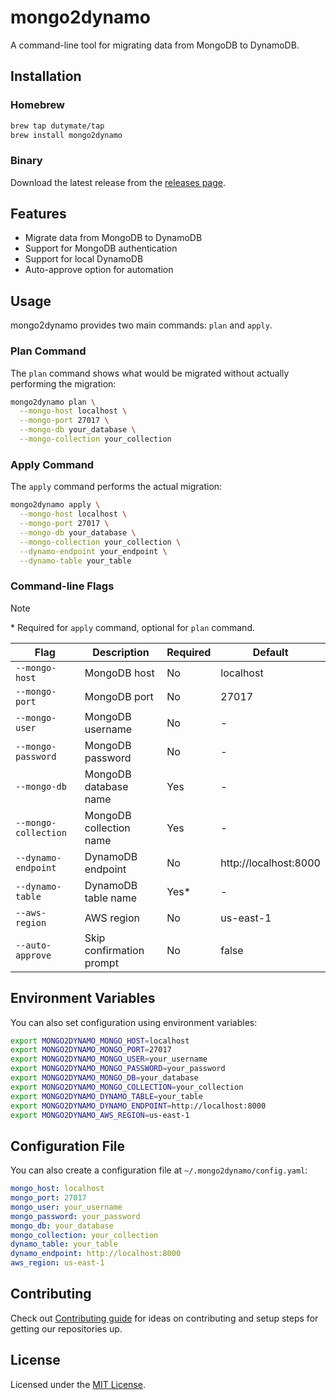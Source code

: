 # mongo2dynamo

A command-line tool for migrating data from MongoDB to DynamoDB.

## Installation

### Homebrew

```bash
brew tap dutymate/tap
brew install mongo2dynamo
```

### Binary

Download the latest release from the [releases page](https://github.com/dutymate/mongo2dynamo/releases).

## Features

- Migrate data from MongoDB to DynamoDB
- Support for MongoDB authentication
- Support for local DynamoDB
- Auto-approve option for automation

## Usage

mongo2dynamo provides two main commands: `plan` and `apply`.

### Plan Command

The `plan` command shows what would be migrated without actually performing the migration:

```bash
mongo2dynamo plan \
  --mongo-host localhost \
  --mongo-port 27017 \
  --mongo-db your_database \
  --mongo-collection your_collection
```

### Apply Command

The `apply` command performs the actual migration:

```bash
mongo2dynamo apply \
  --mongo-host localhost \
  --mongo-port 27017 \
  --mongo-db your_database \
  --mongo-collection your_collection \
  --dynamo-endpoint your_endpoint \
  --dynamo-table your_table
```

### Command-line Flags

> [!NOTE]
> \* Required for `apply` command, optional for `plan` command.

| Flag | Description | Required | Default |
|------|-------------|----------|---------|
| `--mongo-host` | MongoDB host | No | localhost |
| `--mongo-port` | MongoDB port | No | 27017 |
| `--mongo-user` | MongoDB username | No | - |
| `--mongo-password` | MongoDB password | No | - |
| `--mongo-db` | MongoDB database name | Yes | - |
| `--mongo-collection` | MongoDB collection name | Yes | - |
| `--dynamo-endpoint` | DynamoDB endpoint | No | http://localhost:8000 |
| `--dynamo-table` | DynamoDB table name | Yes* | - |
| `--aws-region` | AWS region | No | us-east-1 |
| `--auto-approve` | Skip confirmation prompt | No | false |

## Environment Variables

You can also set configuration using environment variables:

```bash
export MONGO2DYNAMO_MONGO_HOST=localhost
export MONGO2DYNAMO_MONGO_PORT=27017
export MONGO2DYNAMO_MONGO_USER=your_username
export MONGO2DYNAMO_MONGO_PASSWORD=your_password
export MONGO2DYNAMO_MONGO_DB=your_database
export MONGO2DYNAMO_MONGO_COLLECTION=your_collection
export MONGO2DYNAMO_DYNAMO_TABLE=your_table
export MONGO2DYNAMO_DYNAMO_ENDPOINT=http://localhost:8000
export MONGO2DYNAMO_AWS_REGION=us-east-1
```

## Configuration File

You can also create a configuration file at `~/.mongo2dynamo/config.yaml`:

```yaml
mongo_host: localhost
mongo_port: 27017
mongo_user: your_username
mongo_password: your_password
mongo_db: your_database
mongo_collection: your_collection
dynamo_table: your_table
dynamo_endpoint: http://localhost:8000
aws_region: us-east-1
```

## Contributing

Check out [Contributing guide](.github/CONTRIBUTING.md) for ideas on contributing and setup steps for getting our repositories up.

## License

Licensed under the [MIT License](LICENSE).
